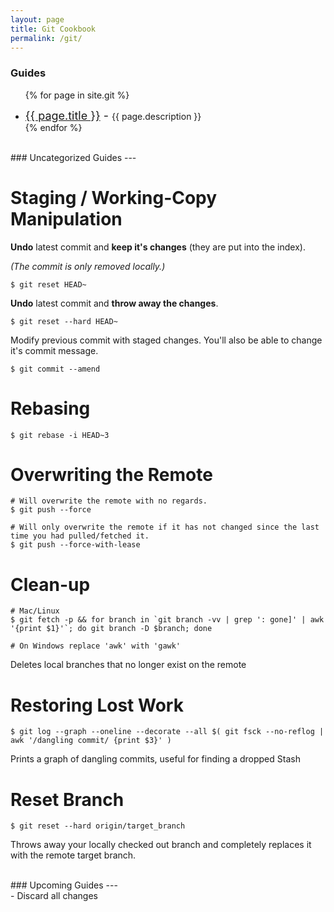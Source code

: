 ```yaml
---
layout: page
title: Git Cookbook
permalink: /git/
---
```

### Guides
<ul>

{% for page in site.git %}
  <li>
    <span style="font-size: 18px;"><a href="{{ page.url }}">{{ page.title }}</a> - </span>
    <span>{{ page.description }}</span>
  </li>
{% endfor %}

</ul>

<br />
### Uncategorized Guides
---
<br />

# Staging / Working-Copy Manipulation
**Undo** latest commit and **keep it's changes** (they are put into the index).

*(The commit is only removed locally.)*

```
$ git reset HEAD~
```

**Undo** latest commit and **throw away the changes**.

```
$ git reset --hard HEAD~
```

Modify previous commit with staged changes. You'll also be able to change it's commit message.

```
$ git commit --amend
```

# Rebasing
```
$ git rebase -i HEAD~3
```

# Overwriting the Remote
```
# Will overwrite the remote with no regards.
$ git push --force

# Will only overwrite the remote if it has not changed since the last time you had pulled/fetched it.
$ git push --force-with-lease
```

# Clean-up

```
# Mac/Linux
$ git fetch -p && for branch in `git branch -vv | grep ': gone]' | awk '{print $1}'`; do git branch -D $branch; done

# On Windows replace 'awk' with 'gawk'
```

Deletes local branches that no longer exist on the remote

# Restoring Lost Work
```
$ git log --graph --oneline --decorate --all $( git fsck --no-reflog | awk '/dangling commit/ {print $3}' )
```

Prints a graph of dangling commits, useful for finding a dropped Stash

# Reset Branch
```
$ git reset --hard origin/target_branch
```

Throws away your locally checked out branch and completely replaces it with
the remote target branch.

<br />
### Upcoming Guides
---
<br />
- Discard all changes
